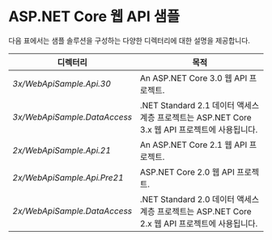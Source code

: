 # <a name="aspnet-core-web-api-samples"></a>ASP.NET Core 웹 API 샘플

다음 표에서는 샘플 솔루션을 구성하는 다양한 디렉터리에 대한 설명을 제공합니다.

| 디렉터리                   | 목적 |
|-----------------------------|------------------------------------------------------------|
| *3x/WebApiSample.Api.30*    | An ASP.NET Core 3.0 웹 API 프로젝트.                       |
| *3x/WebApiSample.DataAccess*| .NET Standard 2.1 데이터 액세스 계층 프로젝트는 ASP.NET Core 3.x 웹 API 프로젝트에 사용됩니다.|
| *2x/WebApiSample.Api.21*    | An ASP.NET Core 2.1 웹 API 프로젝트.                         |
| *2x/WebApiSample.Api.Pre21* | ASP.NET Core 2.0 웹 API 프로젝트.                         |
| *2x/WebApiSample.DataAccess*| .NET Standard 2.0 데이터 액세스 계층 프로젝트는 ASP.NET Core 2.x 웹 API 프로젝트에 사용됩니다.|
